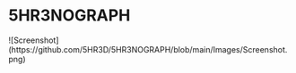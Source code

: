 <h1 align="centre">5HR3NOGRAPH</h1>
![Screenshot](https://github.com/5HR3D/5HR3NOGRAPH/blob/main/Images/Screenshot.png)
